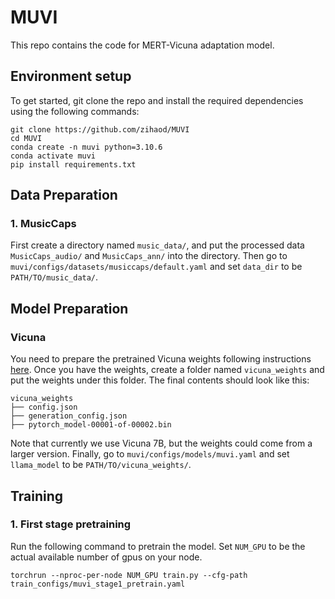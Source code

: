 # MUVI
This repo contains the code for MERT-Vicuna adaptation model.

## Environment setup
To get started, git clone the repo and install the required dependencies using the following commands:
```
git clone https://github.com/zihaod/MUVI
cd MUVI
conda create -n muvi python=3.10.6
conda activate muvi
pip install requirements.txt
```


## Data Preparation
### 1. MusicCaps 
First create a directory named ```music_data/```, and put the processed data ```MusicCaps_audio/``` and ```MusicCaps_ann/``` into the directory. Then go to ```muvi/configs/datasets/musiccaps/default.yaml``` and set ```data_dir``` to be ```PATH/TO/music_data/```.

## Model Preparation
### Vicuna
You need to prepare the pretrained Vicuna weights following instructions [here](PrepareVicuna.md). Once you have the weights, create a folder named ```vicuna_weights``` and put the weights under this folder. The final contents should look like this:
```
vicuna_weights
├── config.json
├── generation_config.json
├── pytorch_model-00001-of-00002.bin
```
Note that currently we use Vicuna 7B, but the weights could come from a larger version. Finally, go to ```muvi/configs/models/muvi.yaml``` and set ```llama_model``` to be ```PATH/TO/vicuna_weights/```.

## Training
### 1. First stage pretraining
Run the following command to pretrain the model. Set ```NUM_GPU``` to be the actual available number of gpus on your node. 
```
torchrun --nproc-per-node NUM_GPU train.py --cfg-path train_configs/muvi_stage1_pretrain.yaml
```

